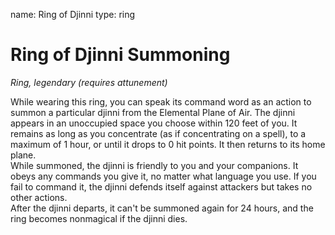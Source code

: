 name: Ring of Djinni
type: ring

# Ring of Djinni Summoning 
_Ring, legendary (requires attunement)_ 

While wearing this ring, you can speak its command word as an action to summon a particular djinni from the Elemental Plane of Air. The djinni appears in an unoccupied space you choose within 120 feet of you. It remains as long as you concentrate (as if concentrating on a spell), to a maximum of 1 hour, or until it drops to 0 hit points. It then returns to its home plane.    
While summoned, the djinni is friendly to you and your companions. It obeys any commands you give it, no matter what language you use. If you fail to command it, the djinni defends itself against attackers but takes no other actions.    
After the djinni departs, it can't be summoned again for 24 hours, and the ring becomes nonmagical if the djinni dies. 